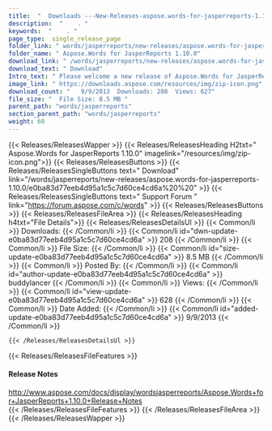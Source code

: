 ```yaml
---
title:  "  Downloads ---New-Releases-aspose.words-for-jasperreports-1.10.0 . " 
description:  "    . " 
keywords:  "    . " 
page_type:  single_release_page
folder_link: " words/jasperreports/new-releases/aspose.words-for-jasperreports-1.10.0/"
folder_name: " Aspose.Words for JasperReports 1.10.0"
download_link: " /words/jasperreports/new-releases/aspose.words-for-jasperreports-1.10.0/e0ba83d77eeb4d95a1c5c7d60ce4cd6a"
download_text: " Download"
Intro_text: " Please welcome a new release of Aspose.Words for JasperReports. In this release,..."
image_link: " https://downloads.aspose.com/resources/img/zip-icon.png"
download_count: "   9/9/2013  Downloads: 208  Views: 627"
file_size: "  File Size: 8.5 MB "
parent_path: "words/jasperreports"
section_parent_path: "words/jasperreports"
weight: 60 
---
```


{{< Releases/ReleasesWapper >}}
  {{< Releases/ReleasesHeading H2txt=" Aspose.Words for JasperReports 1.10.0" imagelink="/resources/img/zip-icon.png">}}
  {{< Releases/ReleasesButtons >}}
    {{< Releases/ReleasesSingleButtons text=" Download" link="/words/jasperreports/new-releases/aspose.words-for-jasperreports-1.10.0/e0ba83d77eeb4d95a1c5c7d60ce4cd6a%20%20" >}}
    {{< Releases/ReleasesSingleButtons text=" Support Forum " link="https://forum.aspose.com/c/words" >}}
  {{< Releases/ReleasesButtons >}}
  {{< Releases/ReleasesFileArea >}}
    {{< Releases/ReleasesHeading h4txt="File Details">}}
    {{< Releases/ReleasesDetailsUl >}}
            {{< Common/li  >}} Downloads: {{< /Common/li >}} 
      {{< Common/li id="dwn-update-e0ba83d77eeb4d95a1c5c7d60ce4cd6a" >}} 208 {{< /Common/li >}} 
      {{< Common/li  >}} File Size: {{< /Common/li >}} 
      {{< Common/li id="size-update-e0ba83d77eeb4d95a1c5c7d60ce4cd6a" >}} 8.5 MB {{< /Common/li >}} 
      {{< Common/li  >}} Posted By: {{< /Common/li >}} 
      {{< Common/li id="author-update-e0ba83d77eeb4d95a1c5c7d60ce4cd6a" >}} buddylancer {{< /Common/li >}} 
      {{< Common/li  >}} Views: {{< /Common/li >}} 
      {{< Common/li id="view-update-e0ba83d77eeb4d95a1c5c7d60ce4cd6a" >}} 628 {{< /Common/li >}} 
      {{< Common/li  >}} Date Added: {{< /Common/li >}} 
      {{< Common/li id="added-update-e0ba83d77eeb4d95a1c5c7d60ce4cd6a" >}} 9/9/2013 {{< /Common/li >}} 

    {{< /Releases/ReleasesDetailsUl >}}

  {{< Releases/ReleasesFileFeatures >}}
      <h4>Release Notes</h4><div><a href="http://www.aspose.com/docs/display/wordsjasperreports/Aspose.Words+for+JasperReports+1.10.0+Release+Notes">http://www.aspose.com/docs/display/wordsjasperreports/Aspose.Words+for+JasperReports+1.10.0+Release+Notes</a></div>
  {{< /Releases/ReleasesFileFeatures >}}
 {{< /Releases/ReleasesFileArea >}}
{{< /Releases/ReleasesWapper >}}


